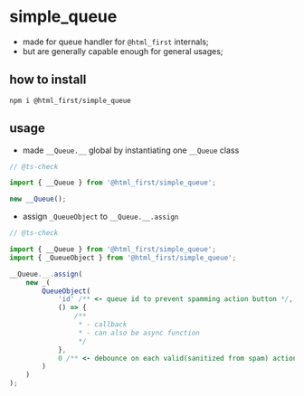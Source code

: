 # simple_queue

-   made for queue handler for `@html_first` internals;
-   but are generally capable enough for general usages;

## how to install

```shell
npm i @html_first/simple_queue
```

## usage

-   made `__Queue.__` global by instantiating one `__Queue` class

```js
// @ts-check

import { __Queue } from '@html_first/simple_queue';

new __Queue();
```

-   assign `_QueueObject` to `__Queue.__.assign`

```js
// @ts-check

import { __Queue } from '@html_first/simple_queue';
import { _QueueObject } from '@html_first/simple_queue';

__Queue.__.assign(
	new _(
		QueueObject(
			'id' /** <- queue id to prevent spamming action button */,
			() => {
				/**
				 * - callback
				 * - can also be async function
				 */
			},
			0 /** <- debounce on each valid(sanitized from spam) action */
		)
	)
);
```
